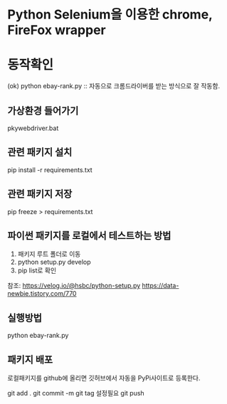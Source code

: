 # Python Selenium을 이용한 chrome, FireFox wrapper

# 동작확인
(ok) python ebay-rank.py :: 자동으로 크롬드라이버를 받는 방식으로 잘 작동함.


## 가상환경 들어가기
pkywebdriver.bat

## 관련 패키지 설치
pip install -r requirements.txt

## 관련 패키지 저장
pip freeze > requirements.txt

## 파이썬 패키지를 로컬에서 테스트하는 방법

1) 패키지 루트 폴더로 이동
2) python setup.py develop
3) pip list로 확인

참조: 
https://velog.io/@hsbc/python-setup.py
https://data-newbie.tistory.com/770


## 실행방법
python ebay-rank.py


## 패키지 배포
로컬패키지를 github에 올리면 깃허브에서 자동을 PyPi사이트로 등록한다.

git add .
git commit -m 
git tag 설정필요
git push

